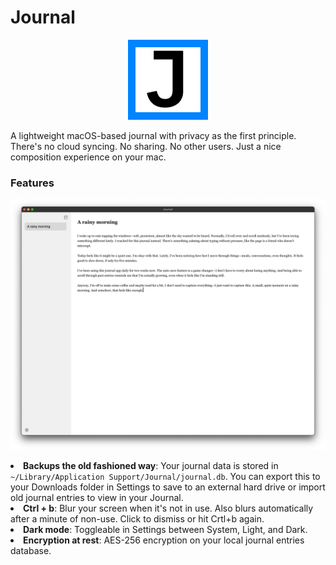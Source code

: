# Journal
<p align="center">
  <img src="src-tauri/icons/128x128.png" alt="Journal Logo" width="128" />
</p

A lightweight macOS-based journal with privacy as the first principle. There's no cloud syncing. No sharing. No other users. Just a nice composition experience on your mac.

### Features
<p align="center">
  <img src="screenshot.png" alt="Journal Screenshot"/>
</p

* **Backups the old fashioned way**: Your journal data is stored in `~/Library/Application Support/Journal/journal.db`. You can export this to your Downloads folder in Settings to save to an external hard drive or import old journal entries to view in your Journal.
* **Ctrl + b**: Blur your screen when it's not in use. Also blurs automatically after a minute of non-use. Click to dismiss or hit Crtl+b again.
* **Dark mode**: Toggleable in Settings between System, Light, and Dark.
* **Encryption at rest**: AES-256 encryption on your local journal entries database.